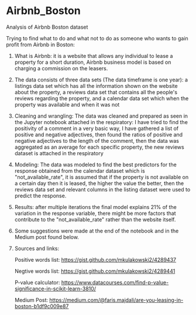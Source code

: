 # Airbnb_Boston
Analysis of Airbnb Boston dataset

Trying to find what to do and what not to do as someone who wants to gain profit from Airbnb in Boston:

1) What is Airbnb: it is a website that allows any individual to lease a property for a short duration, Airbnb business model is based on charging a commission on the leasers.

2) The data consists of three data sets (The data timeframe is one year): a listings data set which has all the information shown on the website about the property, a reviews data set that contains all the people's reviews regarding the property, and a calendar data set which when the property was available and when it was not

3) Cleaning and wrangling: The data was cleaned and prepared as seen in the Jupyter notebook attached in the respiratory: I have tried to find the positivity of a comment in a very basic way, I have gathered a list of positive and negative adjectives, then found the ratios of positive and negative adjectives to the length of the comment, then the data was aggregated as an average for each specific property, the new reviews dataset is attached in the respiratory

4) Modeling: The data was modeled to find the best predictors for the response obtained from the calendar dataset which is "not_available_rate", it is assumed that if the property is not available on a certain day then it is leased, the higher the value the better, then the reviews data set and relevant columns in the listing dataset were used to predict the response.

5) Results: after multiple iterations the final model explains 21% of the variation in the response variable, there might be more factors that contribute to the "not_available_rate" rather than the website itself.

6) Some suggestions were made at the end of the notebook and in the Medium post found below.

7) Sources and links:

   Positive words list: https://gist.github.com/mkulakowski2/4289437
   
   Negtive words list: https://gist.github.com/mkulakowski2/4289441
   
   P-value calculator: https://www.datacourses.com/find-p-value-significance-in-scikit-learn-3810/
   
   Medium Post: https://medium.com/@faris.majdali/are-you-leasing-in-boston-b1df9c009e87
